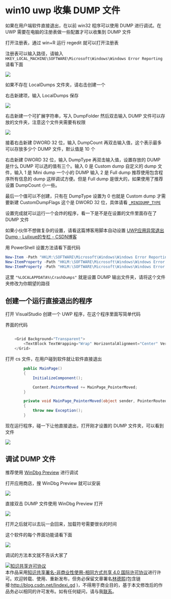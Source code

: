 # win10 uwp 收集 DUMP 文件

如果在用户端软件直接退出，在以前 win32 程序可以使用 DUMP 进行调试。在 UWP 需要在电脑的注册表做一些配置才可以收集到 DUMP 文件

<!--more-->
<!-- CreateTime:2020/3/5 9:26:17 -->

<!-- csdn -->

打开注册表，通过 win+R 运行 regedit 就可以打开注册表

注册表可以输入路径，请输入 `HKEY_LOCAL_MACHINE\SOFTWARE\Microsoft\Windows\Windows Error Reporting` 请看下面

<!-- ![](image/win10 uwp 收集 DUMP 文件/win10 uwp 收集 DUMP 文件1.png) -->

![](http://image.acmx.xyz/lindexi%2F2018111584338869)

如果不存在 LocalDumps 文件夹，请右击创建一个

右击新建项，输入 LocalDumps 保存

<!-- ![](image/win10 uwp 收集 DUMP 文件/win10 uwp 收集 DUMP 文件3.png) -->

![](http://image.acmx.xyz/lindexi%2F2018111584453145)

右击新建一个可扩展字符串，写入 DumpFolder 然后双击输入 DUMP 文件可以存放的文件夹，注意这个文件夹需要有权限

<!-- ![](image/win10 uwp 收集 DUMP 文件/win10 uwp 收集 DUMP 文件4.png) -->

![](http://image.acmx.xyz/lindexi%2F2018111584635904)

接着右击新建 DWORD 32 位，输入 DumpCount 再双击输入值，这个表示最多可以存放多少个 DUMP 文件，默认值是 10 个

右击新建 DWORD 32 位，输入 DumpType 再双击输入值，设置存放的 DUMP 是什么 DUMP 可以选的值有三个。输入 0 是 Custom dump 自定义的 dump 文件，输入 1 是 Mini dump 一个小的 DUMP 输入 2 是 Full dump 推荐使用包含程序所有信息的 dump 这样调试方便。但是  Full dump 是很大的，如果使用了推荐设置 DumpCount 小一些。

最后一个值可以不创建，只有在 DumpType 设置为 0 也就是 Custom dump 才需要新建 CustomDumpFlags 这个是 DWORD 32 位，具体请看 [`_MINIDUMP_TYPE`](https://docs.microsoft.com/en-us/windows/desktop/api/minidumpapiset/ne-minidumpapiset-_minidump_type )

设置完成就可以运行一个会炸的程序，看一下是不是在设置的文件里面存在了 DUMP 文件

如果小伙伴不想做复杂的设置，请看这篇博客用脚本自动设置 [UWP应用异常退出Dump - Lulixue的专栏 - CSDN博客](https://blog.csdn.net/Meta_Cpp/article/details/88657660 )

用 PowerShell 设置方法请看下面代码

```PowerShell
New-Item -Path "HKLM:\SOFTWARE\Microsoft\Windows\Windows Error Reporting" -Name "LocalDumps"
New-ItemProperty -Path "HKLM:\SOFTWARE\Microsoft\Windows\Windows Error Reporting\LocalDumps" -Name "DumpFolder" -Value "%LOCALAPPDATA%\CrashDumps" -PropertyType "ExpandString"
New-ItemProperty -Path "HKLM:\SOFTWARE\Microsoft\Windows\Windows Error Reporting\LocalDumps" -Name "DumpCount" -Value 10 -PropertyType DWord
```

这里 `"%LOCALAPPDATA%\CrashDumps"` 就是设置 DUMP 输出文件夹，请将这个文件夹修改为你期望的路径

## 创建一个运行直接退出的程序

打开 VisualStudio 创建一个 UWP 程序，在这个程序里面写简单代码

界面的代码

```csharp

    <Grid Background="Transparent">
        <TextBlock TextWrapping="Wrap" HorizontalAlignment="Center" VerticalAlignment="Center" Text="不要碰我，碰我就直接退出&#x0a;&#x0a;欢迎访问我博客 http://lindexi.gitee.io 里面有大量 UWP WPF 博客"/>
    </Grid>
```

打开 cs 文件，在用户碰到软件就让软件直接退出

```csharp
        public MainPage()
        {
            InitializeComponent();

            Content.PointerMoved += MainPage_PointerMoved;
        }

        private void MainPage_PointerMoved(object sender, PointerRoutedEventArgs e)
        {
            throw new Exception();
        }
```

现在运行程序，碰一下让他直接退出，打开刚才设置的 DUMP 文件夹，可以看到文件

<!-- ![](image/win10 uwp 收集 DUMP 文件/win10 uwp 收集 DUMP 文件5.png) -->

![](http://image.acmx.xyz/lindexi%2F201811159442184)

## 调试 DUMP 文件

推荐使用 [WinDbg Preview](https://www.microsoft.com/store/productId/9PGJGD53TN86) 进行调试

打开应用商店，搜 WinDbg Preview 就可以安装

<!-- ![](image/win10 uwp 收集 DUMP 文件/win10 uwp 收集 DUMP 文件0.png) -->

![](http://image.acmx.xyz/lindexi%2F201811158415972)

直接双击 DUMP 文件使用 WinDbg Preview 打开

<!-- ![](image/win10 uwp 收集 DUMP 文件/win10 uwp 收集 DUMP 文件6.png) -->

![](https://i.loli.net/2018/11/15/5becc6780d3b3.jpg)

打开之后就可以去玩一会回来，加载符号需要很长的时间

这个软件的每个界面功能请看下面

<!-- ![](image/win10 uwp 收集 DUMP 文件/win10 uwp 收集 DUMP 文件7.png) -->

![](https://i.loli.net/2018/11/15/5becc7d4db994.jpg)

调试的方法本文就不告诉大家了

<a rel="license" href="http://creativecommons.org/licenses/by-nc-sa/4.0/"><img alt="知识共享许可协议" style="border-width:0" src="https://licensebuttons.net/l/by-nc-sa/4.0/88x31.png" /></a><br />本作品采用<a rel="license" href="http://creativecommons.org/licenses/by-nc-sa/4.0/">知识共享署名-非商业性使用-相同方式共享 4.0 国际许可协议</a>进行许可。欢迎转载、使用、重新发布，但务必保留文章署名[林德熙](http://blog.csdn.net/lindexi_gd)(包含链接:http://blog.csdn.net/lindexi_gd )，不得用于商业目的，基于本文修改后的作品务必以相同的许可发布。如有任何疑问，请与我[联系](mailto:lindexi_gd@163.com)。  
